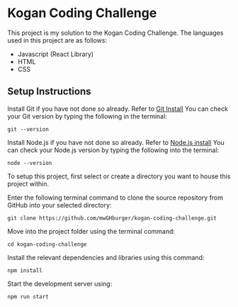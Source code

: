 # Kogan Coding Challenge

This project is my solution to the Kogan Coding Challenge. The languages used in this project are as follows:

- Javascript (React Library)
- HTML
- CSS

## Setup Instructions

Install Git if you have not done so already. Refer to [Git Install](https://git-scm.com/book/en/v2/Getting-Started-Installing-Git)
You can check your Git version by typing the following in the terminal:

```
git --version
```

Install Node.js if you have not done so already. Refer to [Node.js install](https://nodejs.org/en/)
You can check your Node.js version by typing the following into the terminal:

```
node --version
```

To setup this project, first select or create a directory you want to house this project within.

Enter the following terminal command to clone the source repository from GitHub into your selected directory:

```
git clone https://github.com/mwGHburger/kogan-coding-challenge.git
```

Move into the project folder using the terminal command:

```
cd kogan-coding-challenge
```

Install the relevant dependencies and libraries using this command:

```
npm install
```

Start the development server using:

```
npm run start
```
